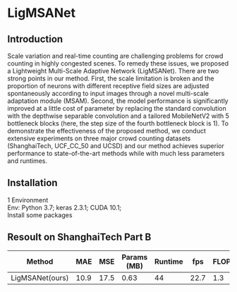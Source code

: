 # LigMSANet
## Introduction
Scale variation and real-time counting are challenging problems for crowd counting in highly congested scenes. To remedy these issues, we proposed a Lightweight Multi-Scale Adaptive Network (LigMSANet). There are two strong points in our method. First, the scale limitation is broken and the proportion of neurons with different receptive field sizes are adjusted spontaneously according to input images through a novel multi-scale adaptation module (MSAM). Second, the model performance is significantly improved at a little cost of parameter by replacing the standard convolution with the depthwise separable convolution and a tailored MobileNetV2 with 5 bottleneck blocks (here, the step size of the fourth bottleneck block is 1). To demonstrate the effectiveness of the proposed method, we conduct extensive experiments on three major crowd counting datasets (ShanghaiTech, UCF_CC_50 and UCSD) and our method achieves superior performance to state-of-the-art methods while with much less parameters and runtimes.
## Installation
1 Environment<br>
Env: Python 3.7; keras 2.3.1; CUDA 10.1; <br>
Install some packages

## Resoult on ShanghaiTech Part B

Method            | MAE  | MSE | Params (MB)  |  Runtime | fps | FLOPs 
 ----             | -----| ------|   ---- | ----- | ------  | ------ 
 LigMSANet(ours)  | 10.9 | 17.5 | 0.63| 44| 22.7| 1.3
